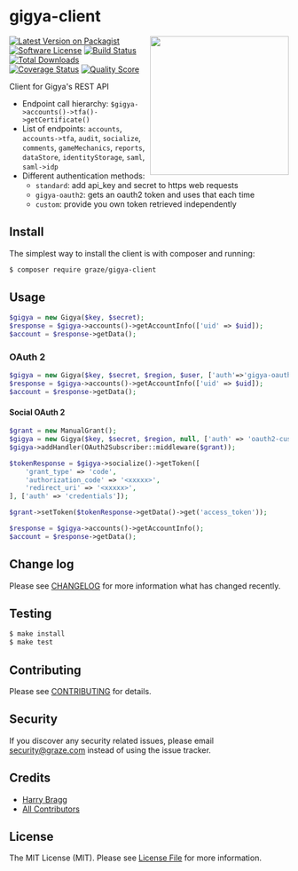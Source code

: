 # gigya-client

<img align="right" src="http://stuffpoint.com/family-guy/image/15298-family-guy-giggedy.gif" width="250" />

[![Latest Version on Packagist](https://img.shields.io/packagist/v/graze/gigya-client.svg?style=flat-square)](https://packagist.org/packages/graze/gigya-client)
[![Software License](https://img.shields.io/badge/license-MIT-brightgreen.svg?style=flat-square)](LICENSE.md)
[![Build Status](https://img.shields.io/travis/graze/gigya-client/master.svg?style=flat-square)](https://travis-ci.org/graze/gigya-client)
[![Total Downloads](https://img.shields.io/packagist/dt/graze/gigya-client.svg?style=flat-square)](https://packagist.org/packages/graze/gigya-client)
[![Coverage Status](https://img.shields.io/scrutinizer/coverage/g/graze/gigya-client.svg?style=flat-square)](https://scrutinizer-ci.com/g/graze/gigya-client/code-structure)
[![Quality Score](https://img.shields.io/scrutinizer/g/graze/gigya-client.svg?style=flat-square)](https://scrutinizer-ci.com/g/graze/gigya-client)

Client for Gigya's REST API

* Endpoint call hierarchy: `$gigya->accounts()->tfa()->getCertificate()`
* List of endpoints: `accounts`, `accounts->tfa`, `audit`, `socialize`, `comments`, `gameMechanics`, `reports`, `dataStore`, `identityStorage`, `saml`, `saml->idp`
* Different authentication methods:
  * `standard`: add api_key and secret to https web requests
  * `gigya-oauth2`: gets an oauth2 token and uses that each time
  * `custom`: provide you own token retrieved independently

## Install

The simplest way to install the client is with composer and running:

```bash
$ composer require graze/gigya-client
```

## Usage

```php
$gigya = new Gigya($key, $secret);
$response = $gigya->accounts()->getAccountInfo(['uid' => $uid]);
$account = $response->getData();
```

### OAuth 2

```php
$gigya = new Gigya($key, $secret, $region, $user, ['auth'=>'gigya-oauth2']);
$response = $gigya->accounts()->getAccountInfo(['uid' => $uid]);
$account = $response->getData();
```

#### Social OAuth 2

```php
$grant = new ManualGrant();
$gigya = new Gigya($key, $secret, $region, null, ['auth' => 'oauth2-custom']);
$gigya->addHandler(OAuth2Subscriber::middleware($grant));

$tokenResponse = $gigya->socialize()->getToken([
    'grant_type' => 'code',
    'authorization_code' => '<xxxxx>',
    'redirect_uri' => '<xxxxx>',
], ['auth' => 'credentials']);

$grant->setToken($tokenResponse->getData()->get('access_token'));

$response = $gigya->accounts()->getAccountInfo();
$account = $response->getData();
```

## Change log

Please see [CHANGELOG](CHANGELOG.md) for more information what has changed recently.

## Testing

```bash
$ make install
$ make test
```

## Contributing

Please see [CONTRIBUTING](CONTRIBUTING.md) for details.

## Security

If you discover any security related issues, please email [security@graze.com](security@graze.com) instead of using the issue tracker.

## Credits

- [Harry Bragg](https://github.com/h-bragg)
- [All Contributors](../../contributors)

## License

The MIT License (MIT). Please see [License File](LICENSE.md) for more information.
